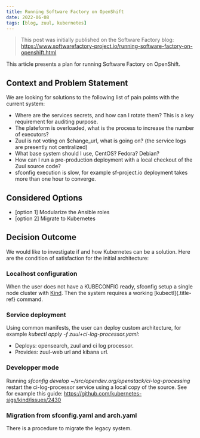 ```yaml
---
title: Running Software Factory on OpenShift
date: 2022-06-08
tags: [blog, zuul, kubernetes]
---
```


> This post was initially published on the Software Factory blog: https://www.softwarefactory-project.io/running-software-factory-on-openshift.html

This article presents a plan for running Software Factory on OpenShift.

## Context and Problem Statement

We are looking for solutions to the following list of pain points with
the current system:

-   Where are the services secrets, and how can I rotate them? This is a
    key requirement for auditing purpose.
-   The plateform is overloaded, what is the process to increase the
    number of executors?
-   Zuul is not voting on \$change_url, what is going on? (the service
    logs are presently not centralized)
-   What base system should I use, CentOS? Fedora? Debian?
-   How can I run a pre-production deployment with a local checkout of
    the Zuul source code?
-   sfconfig execution is slow, for example sf-project.io deployment
    takes more than one hour to converge.

## Considered Options

-   \[option 1\] Modularize the Ansible roles
-   \[option 2\] Migrate to Kubernetes

## Decision Outcome

We would like to investigate if and how Kubernetes can be a solution.
Here are the condition of satisfaction for the initial architecture:

### Localhost configuration

When the user does not have a KUBECONFIG ready, sfconfig setup a single
node cluster with [Kind](https://kind.sigs.k8s.io/). Then the system
requires a working [kubectl]{.title-ref} command.

### Service deployment

Using common manifests, the user can deploy custom architecture, for
example *kubectl apply -f zuul+ci-log-processor.yaml*:

-   Deploys: opensearch, zuul and ci log processor.
-   Provides: zuul-web url and kibana url.

### Developper mode

Running *sfconfig develop
\~/src/opendev.org/openstack/ci-log-processing* restart the
ci-log-processor service using a local copy of the source. See for
example this guide:
<https://github.com/kubernetes-sigs/kind/issues/2430>

### Migration from sfconfig.yaml and arch.yaml

There is a procedure to migrate the legacy system.
